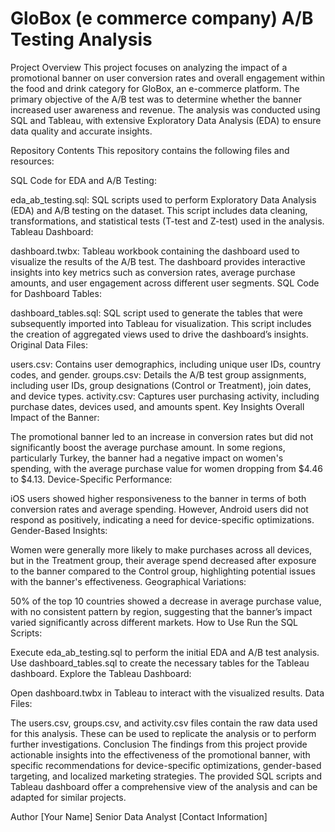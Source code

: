 # GloBox (e commerce company) A/B Testing Analysis

Project Overview
This project focuses on analyzing the impact of a promotional banner on user conversion rates and overall engagement within the food and drink category for GloBox, an e-commerce platform. The primary objective of the A/B test was to determine whether the banner increased user awareness and revenue. The analysis was conducted using SQL and Tableau, with extensive Exploratory Data Analysis (EDA) to ensure data quality and accurate insights.

Repository Contents
This repository contains the following files and resources:

SQL Code for EDA and A/B Testing:

eda_ab_testing.sql: SQL scripts used to perform Exploratory Data Analysis (EDA) and A/B testing on the dataset. This script includes data cleaning, transformations, and statistical tests (T-test and Z-test) used in the analysis.
Tableau Dashboard:

dashboard.twbx: Tableau workbook containing the dashboard used to visualize the results of the A/B test. The dashboard provides interactive insights into key metrics such as conversion rates, average purchase amounts, and user engagement across different user segments.
SQL Code for Dashboard Tables:

dashboard_tables.sql: SQL script used to generate the tables that were subsequently imported into Tableau for visualization. This script includes the creation of aggregated views used to drive the dashboard’s insights.
Original Data Files:

users.csv: Contains user demographics, including unique user IDs, country codes, and gender.
groups.csv: Details the A/B test group assignments, including user IDs, group designations (Control or Treatment), join dates, and device types.
activity.csv: Captures user purchasing activity, including purchase dates, devices used, and amounts spent.
Key Insights
Overall Impact of the Banner:

The promotional banner led to an increase in conversion rates but did not significantly boost the average purchase amount. In some regions, particularly Turkey, the banner had a negative impact on women's spending, with the average purchase value for women dropping from $4.46 to $4.13.
Device-Specific Performance:

iOS users showed higher responsiveness to the banner in terms of both conversion rates and average spending. However, Android users did not respond as positively, indicating a need for device-specific optimizations.
Gender-Based Insights:

Women were generally more likely to make purchases across all devices, but in the Treatment group, their average spend decreased after exposure to the banner compared to the Control group, highlighting potential issues with the banner's effectiveness.
Geographical Variations:

50% of the top 10 countries showed a decrease in average purchase value, with no consistent pattern by region, suggesting that the banner’s impact varied significantly across different markets.
How to Use
Run the SQL Scripts:

Execute eda_ab_testing.sql to perform the initial EDA and A/B test analysis.
Use dashboard_tables.sql to create the necessary tables for the Tableau dashboard.
Explore the Tableau Dashboard:

Open dashboard.twbx in Tableau to interact with the visualized results.
Data Files:

The users.csv, groups.csv, and activity.csv files contain the raw data used for this analysis. These can be used to replicate the analysis or to perform further investigations.
Conclusion
The findings from this project provide actionable insights into the effectiveness of the promotional banner, with specific recommendations for device-specific optimizations, gender-based targeting, and localized marketing strategies. The provided SQL scripts and Tableau dashboard offer a comprehensive view of the analysis and can be adapted for similar projects.

Author
[Your Name]
Senior Data Analyst
[Contact Information]
